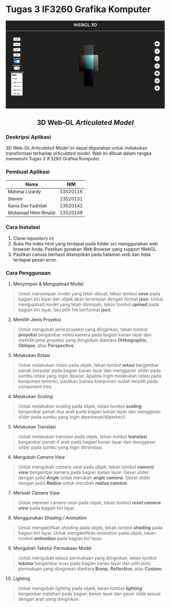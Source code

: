 # Tugas 3 IF3260 Grafika Komputer

<div align="center">
    <img src="images.png" alt="gambar-web">
    <h2 align="center">3D Web-GL <i>Articulated Model</i></h2>
</div>

### **Deskripsi Aplikasi**
3D Web-GL _Articulated Model_ ini dapat digunakan untuk melakukan transformasi terhadap _articulated model_. Web ini dibuat dalam rangka memenuhi Tugas 3 IF3260 Grafika Komputer.

### **Pembuat Aplikasi**
| Nama | NIM | 
| --- | --- | 
| Mahesa Lizardy | 13520116 |
| Steven | 13520131 |
| Rania Dwi Fadhilah | 13520142 |
| Mohamad Hilmi Rinaldi| 13520149 |

### **Cara Instalasi**

1. Clone repository ini
2. Buka file index.html yang terdapat pada folder src menggunakan web browser Anda. Pastikan gunakan Web Browser yang support WebGL.
3. Pastikan canvas berhasil ditampilkan pada halaman web dan tidak terdapat pesan error.

### **Cara Penggunaan**
1. Menyimpan & Mengupload Model

> Untuk menyimpan model yang telah dibuat, tekan tombol <b><i>save</i></b> pada bagian kiri layar dan objek akan tersimpan dengan format <b>json</b>.
> Untuk mengupload model yang telah disimpan, tekan tombol <b><i>upload</i></b> pada bagian kiri layar, lalu pilih file berformat <b>json</b>.

2. Memilih Jenis Proyeksi

> Untuk mengubah jenis proyeksi yang diinginkan, tekan tombol <b>proyeksi</b> bergambar video kamera pada bagian kanan layar dan memilih jenis proyeksi yang diinginkan diantara <b>Orthographic</b>, <b>Oblique</b>, atau <b>Perspective</b>.

3. Melakukan Rotasi

> Untuk melakukan rotasi pada objek, tekan tombol <b>rotasi</b> bergambar panah berputar pada bagian kanan layar dan menggeser slider pada sumbu rotasi yang ingin diputar. Apabila ingin melakukan rotasi pada komponen tertentu, pastikan bahwa komponen sudah terpilih pada *component tree*.


4. Melakukan *Scaling*

> Untuk melakukan <i>scaling</i> pada objek, tekan tombol <b><i>scaling</i></b> bergambar panah dua arah pada bagian kanan layar dan menggeser slider pada sumbu yang ingin diperbesar/diperkecil.

5. Melakukan Translasi

> Untuk melakukan translasi pada objek, tekan tombol <b>translasi</b> bergambar panah 4 arah pada bagian kanan layar dan menggeser slider pada sumbu yang ingin ditranslasi.

6. Mengubah *Camera View*

> Untuk mengubah <i>camera view</i> pada objek, tekan tombol <b><i>camera view</i></b> bergambar kamera pada bagian kanan layar.
> Geser slider dengan judul <b><i>Angle</i></b> untuk merubah <b><i>angle camera</i></b>.
> Geser slider dengan judul <b><i>Radius</i></b> untuk merubah <b><i>radius camera</i></b>.

7. Mereset *Camera View*

> Untuk mereset <i>camera view</i> pada objek, tekan tombol <b><i>reset camera view</i></b> pada bagian kiri layar.

8. Menggunakan *Shading / Animation*

> Untuk mengaktifkan <i>shading</i> pada objek, tekan tombol <b><i>shading</i></b> pada bagian kiri layar.
> Untuk mengaktifkan <i>animation</i> pada objek, tekan tombol <b><i>animation</i></b> pada bagian kiri layar.

9. Mengubah Tekstur Permukaan Model

> Untuk mengubah teksur permukaan yang diinginkan, tekan tombol <b>tekstur</b> bergambar kuas pada bagian kanan layar dan pilih jenis permukaan yang diinginkan diantara <b>Bump</b>, <b>Reflective</b>, atau <b>Custom</b>.

10. Lighting

> Untuk mengubah <i>lighting</i> pada objek, tekan tombol <b><i>lighting</i></b> bergambar matahari pada bagian kanan layar dan geser slide sesuai dengan arah yang diinginkan.